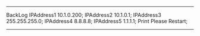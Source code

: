 <hr>

BackLog IPAddress1 10.1.0.200; IPAddress2 10.1.0.1; IPAddress3 255.255.255.0; IPAddress4 8.8.8.8; IPAddress5 1.1.1.1; Print Please Restart; 

<hr>
